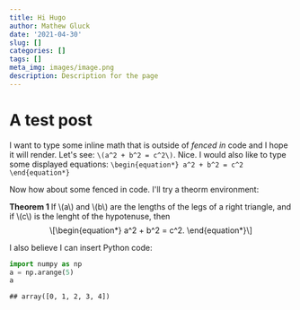 ```yaml
---
title: Hi Hugo
author: Mathew Gluck
date: '2021-04-30'
slug: []
categories: []
tags: []
meta_img: images/image.png
description: Description for the page
---
```

# A test post

I want to type some inline math that is outside of _fenced in_ code and I hope it will render. Let's see: `\(a^2 + b^2 = c^2\)`. Nice. I would also like to type some displayed equations: 
`\begin{equation*}
    a^2 + b^2 = c^2
\end{equation*}`

Now how about some fenced in code. I'll try a theorm environment: 
<div class="theorem"><span class="theorem" id="thm:unnamed-chunk-1"><strong><span id="thm:unnamed-chunk-1"></span>Theorem 1  </strong></span>If <span class="math inline">\(a\)</span> and <span class="math inline">\(b\)</span> are the lengths of the legs of a right triangle, and if <span class="math inline">\(c\)</span> is the lenght of the hypotenuse, then <span class="math display">\[\begin{equation*}
    a^2 + b^2 = c^2. 
\end{equation*}\]</span></div>

I also believe I can insert Python code: 

```python
import numpy as np
a = np.arange(5)
a
```

```
## array([0, 1, 2, 3, 4])
```

